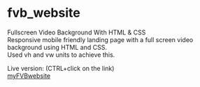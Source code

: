 # fvb_website
Fullscreen Video Background With HTML &amp; CSS  
Responsive mobile friendly landing page with a full screen video background using HTML and CSS.  
Used vh and vw units to achieve this.  

Live version: (CTRL+click on the link)  
<a href="https://emurillojr.github.io/fvb_website/" target="_blank">myFVBwebsite</a>

